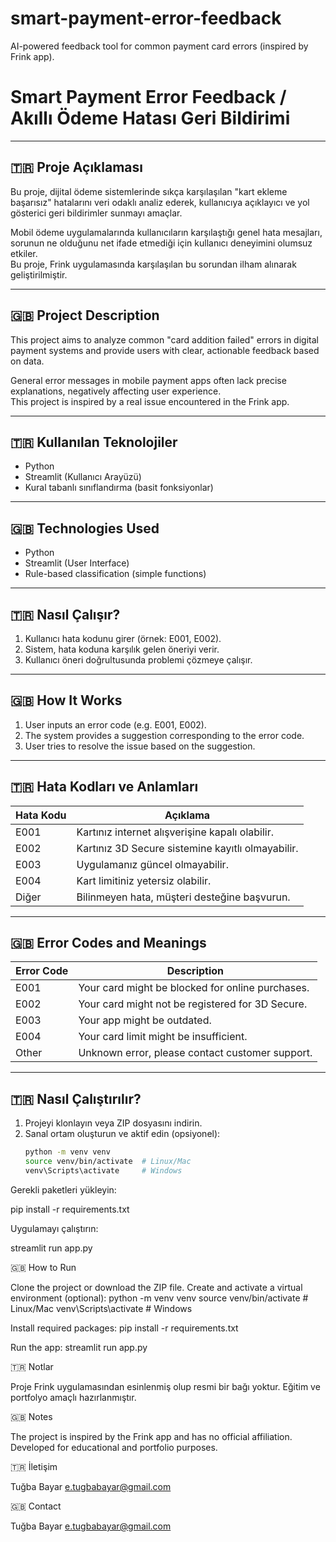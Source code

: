 # smart-payment-error-feedback
AI-powered feedback tool for common payment card errors (inspired by Frink app).
# Smart Payment Error Feedback / Akıllı Ödeme Hatası Geri Bildirimi

---

## 🇹🇷 Proje Açıklaması

Bu proje, dijital ödeme sistemlerinde sıkça karşılaşılan "kart ekleme başarısız" hatalarını veri odaklı analiz ederek, kullanıcıya açıklayıcı ve yol gösterici geri bildirimler sunmayı amaçlar.

Mobil ödeme uygulamalarında kullanıcıların karşılaştığı genel hata mesajları, sorunun ne olduğunu net ifade etmediği için kullanıcı deneyimini olumsuz etkiler.  
Bu proje, Frink uygulamasında karşılaşılan bu sorundan ilham alınarak geliştirilmiştir.

---

## 🇬🇧 Project Description

This project aims to analyze common "card addition failed" errors in digital payment systems and provide users with clear, actionable feedback based on data.

General error messages in mobile payment apps often lack precise explanations, negatively affecting user experience.  
This project is inspired by a real issue encountered in the Frink app.

---

## 🇹🇷 Kullanılan Teknolojiler

- Python  
- Streamlit (Kullanıcı Arayüzü)  
- Kural tabanlı sınıflandırma (basit fonksiyonlar)

---

## 🇬🇧 Technologies Used

- Python  
- Streamlit (User Interface)  
- Rule-based classification (simple functions)

---

## 🇹🇷 Nasıl Çalışır?

1. Kullanıcı hata kodunu girer (örnek: E001, E002).  
2. Sistem, hata koduna karşılık gelen öneriyi verir.  
3. Kullanıcı öneri doğrultusunda problemi çözmeye çalışır.

---

## 🇬🇧 How It Works

1. User inputs an error code (e.g. E001, E002).  
2. The system provides a suggestion corresponding to the error code.  
3. User tries to resolve the issue based on the suggestion.

---

## 🇹🇷 Hata Kodları ve Anlamları

| Hata Kodu | Açıklama                                    |
|-----------|---------------------------------------------|
| E001      | Kartınız internet alışverişine kapalı olabilir.          |
| E002      | Kartınız 3D Secure sistemine kayıtlı olmayabilir.       |
| E003      | Uygulamanız güncel olmayabilir.                         |
| E004      | Kart limitiniz yetersiz olabilir.                        |
| Diğer     | Bilinmeyen hata, müşteri desteğine başvurun.            |

---

## 🇬🇧 Error Codes and Meanings

| Error Code | Description                                  |
|------------|----------------------------------------------|
| E001       | Your card might be blocked for online purchases.  |
| E002       | Your card might not be registered for 3D Secure.  |
| E003       | Your app might be outdated.                         |
| E004       | Your card limit might be insufficient.              |
| Other      | Unknown error, please contact customer support.     |

---

## 🇹🇷 Nasıl Çalıştırılır?

1. Projeyi klonlayın veya ZIP dosyasını indirin.  
2. Sanal ortam oluşturun ve aktif edin (opsiyonel):  
   ```bash
   python -m venv venv
   source venv/bin/activate  # Linux/Mac
   venv\Scripts\activate     # Windows

Gerekli paketleri yükleyin:

pip install -r requirements.txt


Uygulamayı çalıştırın:

streamlit run app.py


🇬🇧 How to Run

Clone the project or download the ZIP file.
Create and activate a virtual environment (optional):
python -m venv venv
source venv/bin/activate  # Linux/Mac
venv\Scripts\activate     # Windows

Install required packages:
pip install -r requirements.txt

Run the app:
streamlit run app.py


🇹🇷 Notlar

Proje Frink uygulamasından esinlenmiş olup resmi bir bağı yoktur.
Eğitim ve portfolyo amaçlı hazırlanmıştır.


🇬🇧 Notes

The project is inspired by the Frink app and has no official affiliation.
Developed for educational and portfolio purposes.

🇹🇷 İletişim

Tuğba Bayar
e.tugbabayar@gmail.com


🇬🇧 Contact

Tuğba Bayar
e.tugbabayar@gmail.com


